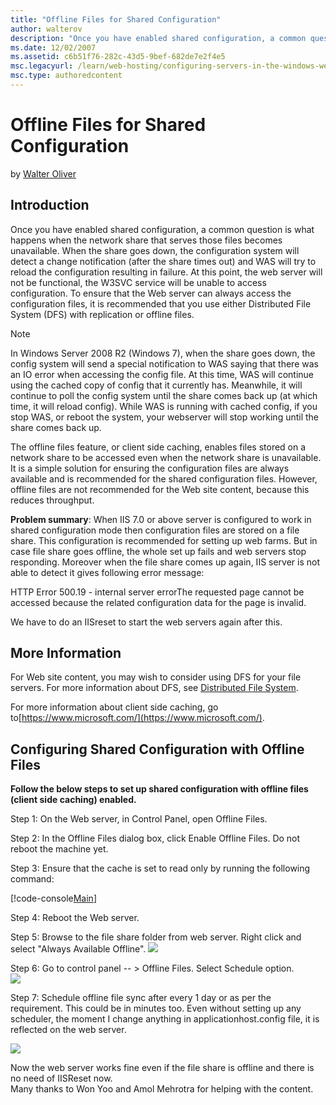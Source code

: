 ```yaml
---
title: "Offline Files for Shared Configuration"
author: walterov
description: "Once you have enabled shared configuration, a common question is what happens when the network share that serves those files becomes unavailable. When the sh..."
ms.date: 12/02/2007
ms.assetid: c6b51f76-282c-43d5-9bef-682de7e2f4e5
msc.legacyurl: /learn/web-hosting/configuring-servers-in-the-windows-web-platform/offline-files-for-shared-configuration
msc.type: authoredcontent
---
```

Offline Files for Shared Configuration
====================
by [Walter Oliver](https://github.com/walterov)

## Introduction

Once you have enabled shared configuration, a common question is what happens when the network share that serves those files becomes unavailable. When the share goes down, the configuration system will detect a change notification (after the share times out) and WAS will try to reload the configuration resulting in failure. At this point, the web server will not be functional, the W3SVC service will be unable to access configuration. To ensure that the Web server can always access the configuration files, it is recommended that you use either Distributed File System (DFS) with replication or offline files.

> [!NOTE]
> In Windows Server 2008 R2 (Windows 7), when the share goes down, the config system will send a special notification to WAS saying that there was an IO error when accessing the config file. At this time, WAS will continue using the cached copy of config that it currently has. Meanwhile, it will continue to poll the config system until the share comes back up (at which time, it will reload config). While WAS is running with cached config, if you stop WAS, or reboot the system, your webserver will stop working until the share comes back up.  

The offline files feature, or client side caching, enables files stored on a network share to be accessed even when the network share is unavailable. It is a simple solution for ensuring the configuration files are always available and is recommended for the shared configuration files. However, offline files are not recommended for the Web site content, because this reduces throughput.

**Problem summary**: When IIS 7.0 or above server is configured to work in shared configuration mode then configuration files are stored on a file share. This configuration is recommended for setting up web farms. But in case file share goes offline, the whole set up fails and web servers stop responding. Moreover when the file share comes up again, IIS server is not able to detect it gives following error message:

HTTP Error 500.19 - internal server errorThe requested page cannot be accessed because the related configuration data for the page is invalid.

We have to do an IISreset to start the web servers again after this.

## More Information

For Web site content, you may wish to consider using DFS for your file servers. For more information about DFS, see [Distributed File System](https://docs.microsoft.com/windows/desktop/dfs/distributed-file-system).

For more information about client side caching, go  to[https://www.microsoft.com/](https://www.microsoft.com/).

## Configuring Shared Configuration with Offline Files

**Follow the below steps to set up shared configuration with offline files (client side caching) enabled.**

Step 1: On the Web server, in Control Panel, open Offline Files.

Step 2: In the Offline Files dialog box, click Enable Offline Files. Do not reboot the machine yet.

Step 3: Ensure that the cache is set to read only by running the following command:

[!code-console[Main](offline-files-for-shared-configuration/samples/sample1.cmd)]

Step 4: Reboot the Web server.

Step 5: Browse to the file share folder from web server. Right click and select "Always Available Offline". [![](offline-files-for-shared-configuration/_static/image2.jpg)](offline-files-for-shared-configuration/_static/image1.jpg)

Step 6: Go to control panel -- &gt; Offline Files. Select Schedule option.   
[![](offline-files-for-shared-configuration/_static/image4.jpg)](offline-files-for-shared-configuration/_static/image3.jpg)

Step 7: Schedule offline file sync after every 1 day or as per the requirement. This could be in minutes too. Even without setting up any scheduler, the moment I change anything in applicationhost.config file, it is reflected on the web server.

[![](offline-files-for-shared-configuration/_static/image6.jpg)](offline-files-for-shared-configuration/_static/image5.jpg)

Now the web server works fine even if the file share is offline and there is no need of IISReset now.   
Many thanks to Won Yoo and Amol Mehrotra for helping with the content.
